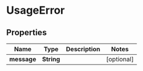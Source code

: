 
# UsageError

## Properties
Name | Type | Description | Notes
------------ | ------------- | ------------- | -------------
**message** | **String** |  |  [optional]



